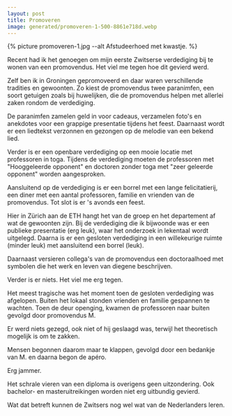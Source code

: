 ```yaml
---
layout: post
title: Promoveren
image: generated/promoveren-1-500-8861e718d.webp
---
```


{% picture promoveren-1.jpg --alt Afstudeerhoed met kwastje. %}

Recent had ik het genoegen om mijn eerste Zwitserse verdediging bij te wonen van een promovendus. Het viel me tegen hoe dit gevierd werd.

Zelf ben ik in Groningen gepromoveerd en daar waren verschillende tradities en gewoonten. Zo kiest de promovendus twee paranimfen, een soort getuigen zoals bij huwelijken, die de promovendus helpen met allerlei zaken rondom de verdediging.

De paranimfen zamelen geld in voor cadeaus, verzamelen foto's en anekdotes voor een grappige presentatie tijdens het feest. Daarnaast wordt er een liedtekst verzonnen en gezongen op de melodie van een bekend lied.

Verder is er een openbare verdediging op een mooie locatie met professoren in toga. Tijdens de verdediging moeten de professoren met "Hooggeleerde opponent" en doctoren zonder toga met "zeer geleerde opponent" worden aangesproken.

Aansluitend op de verdediging is er een borrel met een lange felicitatierij, een diner met een aantal professoren, familie en vrienden van de promovendus. Tot slot is er 's avonds een feest.

Hier in Zürich aan de ETH hangt het van de groep en het departement af wat de gewoonten zijn. Bij de verdediging die ik bijwoonde was er een publieke presentatie (erg leuk), waar het onderzoek in lekentaal wordt uitgelegd. Daarna is er een gesloten verdediging in een willekeurige ruimte (minder leuk) met aansluitend een borrel (leuk).

Daarnaast versieren collega's van de promovendus een doctoraalhoed met symbolen die het werk en leven van diegene beschrijven.

Verder is er niets. Het viel me erg tegen.

Het meest tragische was het moment toen de gesloten verdediging was afgelopen. Buiten het lokaal stonden vrienden en familie gespannen te wachten. Toen de deur openging, kwamen de professoren naar buiten gevolgd door promovendus M.

Er werd niets gezegd, ook niet of hij geslaagd was, terwijl het theoretisch mogelijk is om te zakken.

Mensen begonnen daarom maar te klappen, gevolgd door een bedankje van M. en daarna begon de apéro.

Erg jammer.

Het schrale vieren van een diploma is overigens geen uitzondering. Ook bachelor- en masteruitreikingen worden niet erg uitbundig gevierd.

Wat dat betreft kunnen de Zwitsers nog wel wat van de Nederlanders leren.

